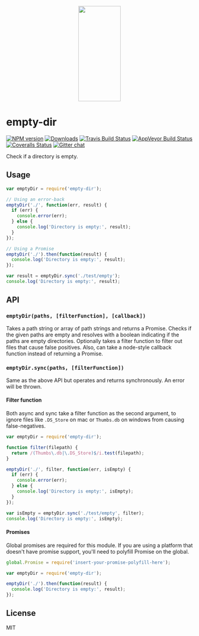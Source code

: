 <p align="center">
  <a href="http://gulpjs.com">
    <img height="257" width="114" src="https://raw.githubusercontent.com/gulpjs/artwork/master/gulp-2x.png">
  </a>
</p>

# empty-dir

[![NPM version][npm-image]][npm-url] [![Downloads][downloads-image]][npm-url] [![Travis Build Status][travis-image]][travis-url] [![AppVeyor Build Status][appveyor-image]][appveyor-url] [![Coveralls Status][coveralls-image]][coveralls-url] [![Gitter chat][gitter-image]][gitter-url]

Check if a directory is empty.

## Usage

```js
var emptyDir = require('empty-dir');

// Using an error-back
emptyDir('./', function(err, result) {
  if (err) {
    console.error(err);
  } else {
    console.log('Directory is empty:', result);
  }
});

// Using a Promise
emptyDir('./').then(function(result) {
  console.log('Directory is empty:', result);
});

var result = emptyDir.sync('./test/empty');
console.log('Directory is empty:', result);
```

## API

### `emptyDir(paths, [filterFunction], [callback])`

Takes a path string or array of path strings and returns a Promise. Checks if the given paths are empty and resolves with a boolean indicating if the paths are empty directories. Optionally takes a filter function to filter out files that cause false positives. Also, can take a node-style callback function instead of returning a Promise.

### `emptyDir.sync(paths, [filterFunction])`

Same as the above API but operates and returns synchronously. An error will be thrown.

#### Filter function

Both async and sync take a filter function as the second argument, to ignore files like `.DS_Store` on mac or `Thumbs.db` on windows from causing false-negatives.

```js
var emptyDir = require('empty-dir');

function filter(filepath) {
  return /(Thumbs\.db|\.DS_Store)$/i.test(filepath);
}

emptyDir('./', filter, function(err, isEmpty) {
  if (err) {
    console.error(err);
  } else {
    console.log('Directory is empty:', isEmpty);
  }
});

var isEmpty = emptyDir.sync('./test/empty', filter);
console.log('Directory is empty:', isEmpty);
```

#### Promises

Global promises are required for this module. If you are using a platform that doesn't have promise support, you'll need to polyfill Promise on the global.

```js
global.Promise = require('insert-your-promise-polyfill-here');

var emptyDir = require('empty-dir');

emptyDir('./').then(function(result) {
  console.log('Directory is empty:', result);
});
```

## License

MIT

[downloads-image]: http://img.shields.io/npm/dm/empty-dir.svg
[npm-url]: https://www.npmjs.com/package/empty-dir
[npm-image]: http://img.shields.io/npm/v/empty-dir.svg

[travis-url]: https://travis-ci.org/gulpjs/empty-dir
[travis-image]: http://img.shields.io/travis/gulpjs/empty-dir.svg?label=travis-ci

[appveyor-url]: https://ci.appveyor.com/project/gulpjs/empty-dir
[appveyor-image]: https://img.shields.io/appveyor/ci/gulpjs/empty-dir.svg?label=appveyor

[coveralls-url]: https://coveralls.io/r/gulpjs/empty-dir
[coveralls-image]: http://img.shields.io/coveralls/gulpjs/empty-dir/master.svg

[gitter-url]: https://gitter.im/gulpjs/gulp
[gitter-image]: https://badges.gitter.im/gulpjs/gulp.svg
